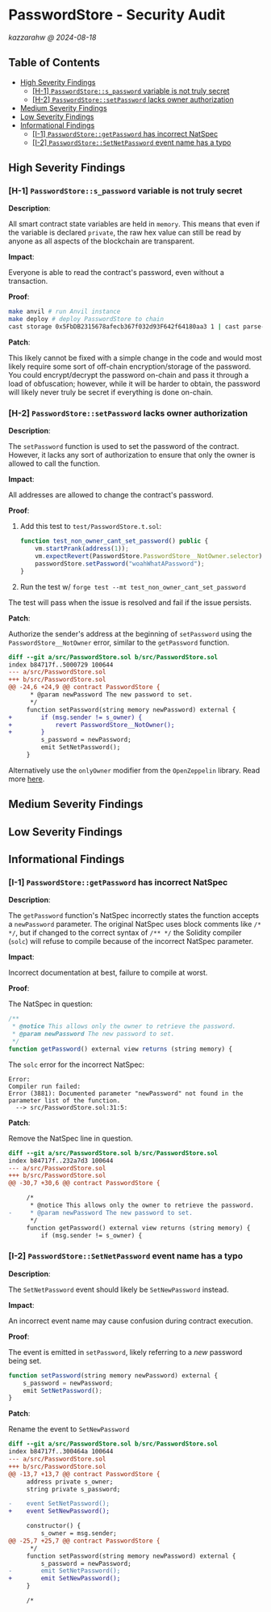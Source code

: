 # PasswordStore - Security Audit <!-- omit from toc -->
*kazzarahw @ 2024-08-18*

## Table of Contents <!-- omit from toc -->

- [High Severity Findings](#high-severity-findings)
	- [\[H-1\] `PasswordStore::s_password` variable is not truly secret](#h-1-passwordstores_password-variable-is-not-truly-secret)
	- [\[H-2\] `PasswordStore::setPassword` lacks owner authorization](#h-2-passwordstoresetpassword-lacks-owner-authorization)
- [Medium Severity Findings](#medium-severity-findings)
- [Low Severity Findings](#low-severity-findings)
- [Informational Findings](#informational-findings)
	- [\[I-1\] `PasswordStore::getPassword` has incorrect NatSpec](#i-1-passwordstoregetpassword-has-incorrect-natspec)
	- [\[I-2\] `PasswordStore::SetNetPassword` event name has a typo](#i-2-passwordstoresetnetpassword-event-name-has-a-typo)


## High Severity Findings

### [H-1] `PasswordStore::s_password` variable is not truly secret

**Description**:

All smart contract state variables are held in `memory`. This means that even if the variable is declared `private`, the raw hex value can still be read by anyone as all aspects of the blockchain are transparent.

**Impact**:

Everyone is able to read the contract's password, even without a transaction.

**Proof**:

```bash
make anvil # run Anvil instance
make deploy # deploy PasswordStore to chain
cast storage 0x5FbDB2315678afecb367f032d93F642f64180aa3 1 | cast parse-bytes32-string # get the `s_password` variable as hex then decode it to a string
```

**Patch**:

This likely cannot be fixed with a simple change in the code and would most likely require some sort of off-chain encryption/storage of the password. You could encrypt/decrypt the password on-chain and pass it through a load of obfuscation; however, while it will be harder to obtain, the password will likely never truly be secret if everything is done on-chain.

### [H-2] `PasswordStore::setPassword` lacks owner authorization

**Description**:

The `setPassword` function is used to set the password of the contract. However, it lacks any sort of authorization to ensure that only the owner is allowed to call the function.

**Impact**:

All addresses are allowed to change the contract's password.

**Proof**:

1. Add this test to `test/PasswordStore.t.sol`:
	```javascript
	function test_non_owner_cant_set_password() public {
		vm.startPrank(address(1));
		vm.expectRevert(PasswordStore.PasswordStore__NotOwner.selector);
		passwordStore.setPassword("woahWhatAPassword");
	}
	```
2. Run the test w/ `forge test --mt test_non_owner_cant_set_password`

The test will pass when the issue is resolved and fail if the issue persists.

**Patch**:

Authorize the sender's address at the beginning of `setPassword` using the `PasswordStore__NotOwner` error, similar to the `getPassword` function.

```diff
diff --git a/src/PasswordStore.sol b/src/PasswordStore.sol
index b84717f..5000729 100644
--- a/src/PasswordStore.sol
+++ b/src/PasswordStore.sol
@@ -24,6 +24,9 @@ contract PasswordStore {
      * @param newPassword The new password to set.
      */
     function setPassword(string memory newPassword) external {
+        if (msg.sender != s_owner) {
+            revert PasswordStore__NotOwner();
+        }
         s_password = newPassword;
         emit SetNetPassword();
     }
```

Alternatively use the `onlyOwner` modifier from the `OpenZeppelin` library. Read more [here](https://docs.openzeppelin.com/contracts/2.x/api/ownership).


## Medium Severity Findings

## Low Severity Findings

## Informational Findings

### [I-1] `PasswordStore::getPassword` has incorrect NatSpec

**Description**:

The `getPassword` function's NatSpec incorrectly states the function accepts a `newPassword` parameter. The original NatSpec uses block comments like `/* */`, but if changed to the correct syntax of `/** */` the Solidity compiler (`solc`) will refuse to compile because of the incorrect NatSpec parameter.

**Impact**:

Incorrect documentation at best, failure to compile at worst.

**Proof**:

The NatSpec in question:

```javascript
/**
 * @notice This allows only the owner to retrieve the password.
 * @param newPassword The new password to set.
 */
function getPassword() external view returns (string memory) {
```

The `solc` error for the incorrect NatSpec:

```
Error:
Compiler run failed:
Error (3881): Documented parameter "newPassword" not found in the parameter list of the function.
  --> src/PasswordStore.sol:31:5:
```

**Patch**:

Remove the NatSpec line in question.

```diff
diff --git a/src/PasswordStore.sol b/src/PasswordStore.sol
index b84717f..232a7d3 100644
--- a/src/PasswordStore.sol
+++ b/src/PasswordStore.sol
@@ -30,7 +30,6 @@ contract PasswordStore {

     /*
      * @notice This allows only the owner to retrieve the password.
-     * @param newPassword The new password to set.
      */
     function getPassword() external view returns (string memory) {
         if (msg.sender != s_owner) {
```

### [I-2] `PasswordStore::SetNetPassword` event name has a typo

**Description**:

The `SetNetPassword` event should likely be `SetNewPassword` instead.

**Impact**:

An incorrect event name may cause confusion during contract execution.

**Proof**:

The event is emitted in `setPassword`, likely referring to a *new* password being set.

```javascript
function setPassword(string memory newPassword) external {
	s_password = newPassword;
	emit SetNetPassword();
}
```

**Patch**:

Rename the event to `SetNewPassword`

```diff
diff --git a/src/PasswordStore.sol b/src/PasswordStore.sol
index b84717f..300464a 100644
--- a/src/PasswordStore.sol
+++ b/src/PasswordStore.sol
@@ -13,7 +13,7 @@ contract PasswordStore {
     address private s_owner;
     string private s_password;

-    event SetNetPassword();
+    event SetNewPassword();

     constructor() {
         s_owner = msg.sender;
@@ -25,7 +25,7 @@ contract PasswordStore {
      */
     function setPassword(string memory newPassword) external {
         s_password = newPassword;
-        emit SetNetPassword();
+        emit SetNewPassword();
     }

     /*
```
